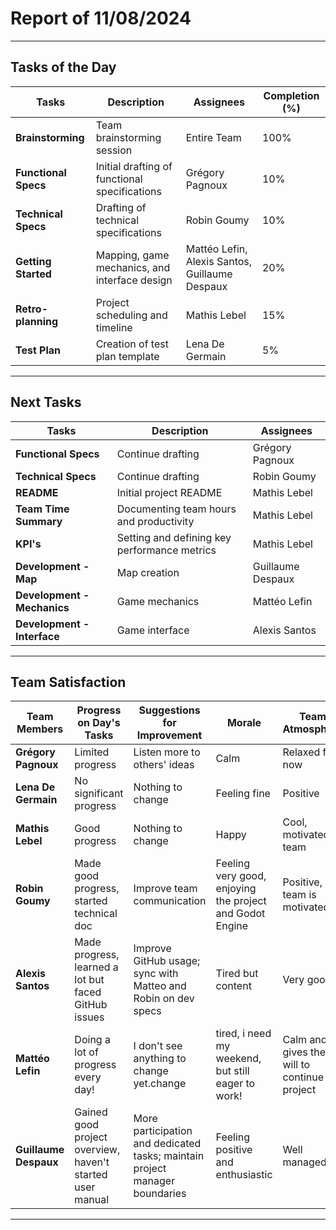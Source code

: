 # Report of 11/08/2024

---

## Tasks of the Day

| **Tasks**              | **Description**                                     | **Assignees**                                  | **Completion (%)** |
|------------------------|-----------------------------------------------------|------------------------------------------------|---------------------|
| **Brainstorming**      | Team brainstorming session                          | Entire Team                                    | 100%               |
| **Functional Specs**   | Initial drafting of functional specifications       | Grégory Pagnoux                                | 10%                |
| **Technical Specs**    | Drafting of technical specifications                | Robin Goumy                                    | 10%                |
| **Getting Started**    | Mapping, game mechanics, and interface design       | Mattéo Lefin, Alexis Santos, Guillaume Despaux | 20%                |
| **Retro-planning**     | Project scheduling and timeline                     | Mathis Lebel                                   | 15%                |
| **Test Plan**          | Creation of test plan template                      | Lena De Germain                                | 5%                 |

---

## Next Tasks

| **Tasks**                | **Description**                              | **Assignees**          |
|--------------------------|----------------------------------------------|------------------------|
| **Functional Specs**     | Continue drafting                            | Grégory Pagnoux        |
| **Technical Specs**      | Continue drafting                            | Robin Goumy            |
| **README**               | Initial project README                       | Mathis Lebel           |
| **Team Time Summary**    | Documenting team hours and productivity      | Mathis Lebel           |
| **KPI's**                | Setting and defining key performance metrics | Mathis Lebel           |
| **Development - Map**    | Map creation                                 | Guillaume Despaux      |
| **Development - Mechanics** | Game mechanics                           | Mattéo Lefin           |
| **Development - Interface** | Game interface                           | Alexis Santos          |

---

## Team Satisfaction

| **Team Members**     | **Progress on Day's Tasks**                                 | **Suggestions for Improvement**                  | **Morale**                   | **Team Atmosphere**       | **Warnings Today** | **Total Warnings** |
|----------------------|-------------------------------------------------------------|--------------------------------------------------|------------------------------|---------------------------|--------------------|---------------------|
| **Grégory Pagnoux**  | Limited progress                                            | Listen more to others' ideas                     | Calm                         | Relaxed for now           | 0                  | 0                   |
| **Lena De Germain**  | No significant progress                                     | Nothing to change                                | Feeling fine                 | Positive                  | 0                  | 0                   |
| **Mathis Lebel**     | Good progress                                               | Nothing to change                                | Happy                        | Cool, motivated team      | 0                  | 0                   |
| **Robin Goumy**      | Made good progress, started technical doc                   | Improve team communication                       | Feeling very good, enjoying the project and Godot Engine | Positive, team is motivated | 0                  | 0                   |
| **Alexis Santos**    | Made progress, learned a lot but faced GitHub issues        | Improve GitHub usage; sync with Matteo and Robin on dev specs | Tired but content | Very good | 0                  | 0                   |
| **Mattéo Lefin**     | Doing a lot of progress every day!                                    |I don't see anything to change yet.change                                | tired, i need my weekend, but still eager to work!                |  Calm and gives the will to continue the project            | 0                  | 0                   |
| **Guillaume Despaux**| Gained good project overview, haven't started user manual   | More participation and dedicated tasks; maintain project manager boundaries | Feeling positive and enthusiastic | Well managed             | 0                  | 0                   |

---
